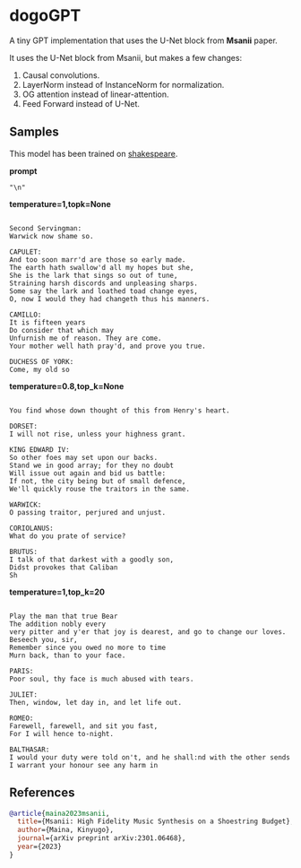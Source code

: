 # dogoGPT

A tiny GPT implementation that uses the U-Net block from **Msanii** paper.

It uses the U-Net block from Msanii, but makes a few changes:

1. Causal convolutions.
2. LayerNorm instead of InstanceNorm for normalization.
3. OG attention instead of linear-attention.
4. Feed Forward instead of U-Net.

## Samples

This model has been trained on [shakespeare](https://storage.googleapis.com/download.tensorflow.org/data/shakespeare.txt).

**prompt**

```
"\n"
```

**temperature=1,topk=None**

```

Second Servingman:
Warwick now shame so.

CAPULET:
And too soon marr'd are those so early made.
The earth hath swallow'd all my hopes but she,
She is the lark that sings so out of tune,
Straining harsh discords and unpleasing sharps.
Some say the lark and loathed toad change eyes,
O, now I would they had changeth thus his manners.

CAMILLO:
It is fifteen years
Do consider that which may
Unfurnish me of reason. They are come.
Your mother well hath pray'd, and prove you true.

DUCHESS OF YORK:
Come, my old so
```

**temperature=0.8,top_k=None**

```

You find whose down thought of this from Henry's heart.

DORSET:
I will not rise, unless your highness grant.

KING EDWARD IV:
So other foes may set upon our backs.
Stand we in good array; for they no doubt
Will issue out again and bid us battle:
If not, the city being but of small defence,
We'll quickly rouse the traitors in the same.

WARWICK:
O passing traitor, perjured and unjust.

CORIOLANUS:
What do you prate of service?

BRUTUS:
I talk of that darkest with a goodly son,
Didst provokes that Caliban
Sh
```

**temperature=1,top_k=20**

```

Play the man that true Bear
The addition nobly every
very pitter and y'er that joy is dearest, and go to change our loves. Beseech you, sir,
Remember since you owed no more to time
Murn back, than to your face.

PARIS:
Poor soul, thy face is much abused with tears.

JULIET:
Then, window, let day in, and let life out.

ROMEO:
Farewell, farewell, and sit you fast,
For I will hence to-night.

BALTHASAR:
I would your duty were told on't, and he shall:nd with the other sends
I warrant your honour see any harm in
```

## References

```bibtex
@article{maina2023msanii,
  title={Msanii: High Fidelity Music Synthesis on a Shoestring Budget},
  author={Maina, Kinyugo},
  journal={arXiv preprint arXiv:2301.06468},
  year={2023}
}
```
